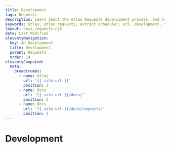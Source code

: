 ```yaml
---
title: Development
tags: Requests
description: Learn about the Atlas Requests development process, and how to test the code.
keywords: atlas, atlas requests, extract scheduler, etl, development, tools
layout: docs_requests.njk
date: Last Modified
eleventyNavigation:
  key: AH Development
  title: Development
  parent: Requests
  order: 14
eleventyComputed:
  meta:
    breadcrumbs:
      - name: Atlas
        url: '{{ site.url }}'
        position: 1
      - name: Docs
        url: '{{ site.url }}/docs/'
        position: 2
      - name: Docs
        url: '{{ site.url }}/docs/requests/'
        position: 3
---
```


# Development
